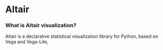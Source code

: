 # Altair
### What is Altair visualization?
Altair is a declarative statistical visualization library for Python, based on Vega and Vega-Lite,
